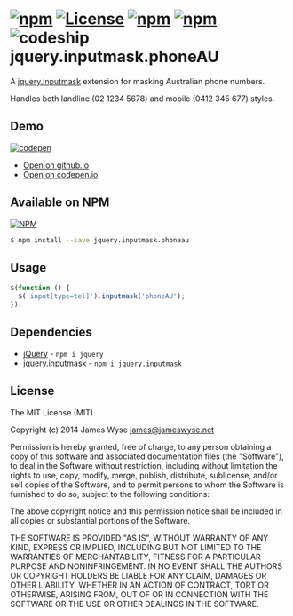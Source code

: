 [![npm](http://img.shields.io/npm/v/jquery.inputmask.phoneau.svg?style=flat-square)](http://npmjs.org/package/jquery.inputmask.phoneau) [![License](http://img.shields.io/:license-mit-blue.svg?style=flat-square)](http://jameswyse.mit-license.org) [![npm](http://img.shields.io/david/jameswyse/jquery.inputmask.phoneau.svg?style=flat-square)](http://npmjs.org/package/jquery.inputmask.phoneau) [![npm](http://img.shields.io/david/dev/jameswyse/jquery.inputmask.phoneau.svg?style=flat-square)](http://npmjs.org/package/jquery.inputmask.phoneau) ![codeship](http://img.shields.io/codeship/08240900-5f8a-0132-2efc-3643fcd47fc7.svg?style=flat-square)
jquery.inputmask.phoneAU
========================

A [jquery.inputmask](https://github.com/RobinHerbots/jquery.inputmask) extension for masking Australian phone numbers.

Handles both landline (02 1234 5678) and mobile (0412 345 677) styles.


## Demo
[![codepen](https://cdn.rawgit.com/jameswyse/jquery.inputmask.phoneAU/master/screenshot.gif)](http://codepen.io/jameswyse/pen/EaPNKX)

- [Open on github.io](http://jameswyse.github.io/jquery.inputmask.phoneAU/)
- [Open on codepen.io](http://codepen.io/jameswyse/pen/EaPNKX)


## Available on NPM
[![NPM](https://nodei.co/npm/jquery.inputmask.phoneau.png)](https://nodei.co/npm/jquery.inputmask.phoneau/)

```bash
$ npm install --save jquery.inputmask.phoneau
```


## Usage
```javascript
$(function () {
  $('input[type=tel]').inputmask('phoneAU');
});
```


## Dependencies
- [jQuery](https://github.com/jquery/jquery) - `npm i jquery`
- [jquery.inputmask](https://github.com/RobinHerbots/jquery.inputmask) - `npm i jquery.inputmask`


## License
The MIT License (MIT)

Copyright (c) 2014 James Wyse <james@jameswyse.net>

Permission is hereby granted, free of charge, to any person obtaining a copy of
this software and associated documentation files (the "Software"), to deal in
the Software without restriction, including without limitation the rights to
use, copy, modify, merge, publish, distribute, sublicense, and/or sell copies of
the Software, and to permit persons to whom the Software is furnished to do so,
subject to the following conditions:

The above copyright notice and this permission notice shall be included in all
copies or substantial portions of the Software.

THE SOFTWARE IS PROVIDED "AS IS", WITHOUT WARRANTY OF ANY KIND, EXPRESS OR
IMPLIED, INCLUDING BUT NOT LIMITED TO THE WARRANTIES OF MERCHANTABILITY, FITNESS
FOR A PARTICULAR PURPOSE AND NONINFRINGEMENT. IN NO EVENT SHALL THE AUTHORS OR
COPYRIGHT HOLDERS BE LIABLE FOR ANY CLAIM, DAMAGES OR OTHER LIABILITY, WHETHER
IN AN ACTION OF CONTRACT, TORT OR OTHERWISE, ARISING FROM, OUT OF OR IN
CONNECTION WITH THE SOFTWARE OR THE USE OR OTHER DEALINGS IN THE SOFTWARE.
